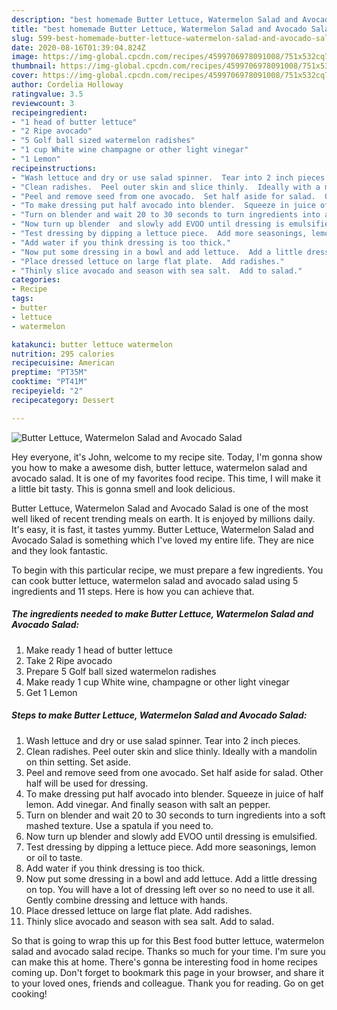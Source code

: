 ```yaml
---
description: "best homemade Butter Lettuce, Watermelon Salad and Avocado Salad recipe | how to make good Butter Lettuce, Watermelon Salad and Avocado Salad"
title: "best homemade Butter Lettuce, Watermelon Salad and Avocado Salad recipe | how to make good Butter Lettuce, Watermelon Salad and Avocado Salad"
slug: 599-best-homemade-butter-lettuce-watermelon-salad-and-avocado-salad-recipe-how-to-make-good-butter-lettuce-watermelon-salad-and-avocado-salad
date: 2020-08-16T01:39:04.824Z
image: https://img-global.cpcdn.com/recipes/4599706978091008/751x532cq70/butter-lettuce-watermelon-salad-and-avocado-salad-recipe-main-photo.jpg
thumbnail: https://img-global.cpcdn.com/recipes/4599706978091008/751x532cq70/butter-lettuce-watermelon-salad-and-avocado-salad-recipe-main-photo.jpg
cover: https://img-global.cpcdn.com/recipes/4599706978091008/751x532cq70/butter-lettuce-watermelon-salad-and-avocado-salad-recipe-main-photo.jpg
author: Cordelia Holloway
ratingvalue: 3.5
reviewcount: 3
recipeingredient:
- "1 head of butter lettuce"
- "2 Ripe avocado"
- "5 Golf ball sized watermelon radishes"
- "1 cup White wine champagne or other light vinegar"
- "1 Lemon"
recipeinstructions:
- "Wash lettuce and dry or use salad spinner.  Tear into 2 inch pieces."
- "Clean radishes.  Peel outer skin and slice thinly.  Ideally with a mandolin on thin setting.  Set aside."
- "Peel and remove seed from one avocado.  Set half aside for salad.  Other half will be used for dressing."
- "To make dressing put half avocado into blender.  Squeeze in juice of half lemon.  Add vinegar.  And finally season with salt an pepper."
- "Turn on blender and wait 20 to 30 seconds to turn ingredients into a soft mashed texture.  Use a spatula if you need to."
- "Now turn up blender  and slowly add EVOO until dressing is emulsified."
- "Test dressing by dipping a lettuce piece.  Add more seasonings, lemon or oil to taste."
- "Add water if you think dressing is too thick."
- "Now put some dressing in a bowl and add lettuce.  Add a little dressing on top.  You will have a lot of dressing left over so no need to use it all.  Gently combine dressing and lettuce with hands."
- "Place dressed lettuce on large flat plate.  Add radishes."
- "Thinly slice avocado and season with sea salt.  Add to salad."
categories:
- Recipe
tags:
- butter
- lettuce
- watermelon

katakunci: butter lettuce watermelon 
nutrition: 295 calories
recipecuisine: American
preptime: "PT35M"
cooktime: "PT41M"
recipeyield: "2"
recipecategory: Dessert

---
```



![Butter Lettuce, Watermelon Salad and Avocado Salad](https://img-global.cpcdn.com/recipes/4599706978091008/751x532cq70/butter-lettuce-watermelon-salad-and-avocado-salad-recipe-main-photo.jpg)

Hey everyone, it's John, welcome to my recipe site. Today, I'm gonna show you how to make a awesome dish, butter lettuce, watermelon salad and avocado salad. It is one of my favorites food recipe. This time, I will make it a little bit tasty. This is gonna smell and look delicious.

Butter Lettuce, Watermelon Salad and Avocado Salad is one of the most well liked of recent trending meals on earth. It is enjoyed by millions daily. It's easy, it is fast, it tastes yummy. Butter Lettuce, Watermelon Salad and Avocado Salad is something which I've loved my entire life. They are nice and they look fantastic.




To begin with this particular recipe, we must prepare a few ingredients. You can cook butter lettuce, watermelon salad and avocado salad using 5 ingredients and 11 steps. Here is how you can achieve that.

<!--inarticleads1-->

##### The ingredients needed to make Butter Lettuce, Watermelon Salad and Avocado Salad:

1. Make ready 1 head of butter lettuce
1. Take 2 Ripe avocado
1. Prepare 5 Golf ball sized watermelon radishes
1. Make ready 1 cup White wine, champagne or other light vinegar
1. Get 1 Lemon




<!--inarticleads2-->

##### Steps to make Butter Lettuce, Watermelon Salad and Avocado Salad:

1. Wash lettuce and dry or use salad spinner.  Tear into 2 inch pieces.
1. Clean radishes.  Peel outer skin and slice thinly.  Ideally with a mandolin on thin setting.  Set aside.
1. Peel and remove seed from one avocado.  Set half aside for salad.  Other half will be used for dressing.
1. To make dressing put half avocado into blender.  Squeeze in juice of half lemon.  Add vinegar.  And finally season with salt an pepper.
1. Turn on blender and wait 20 to 30 seconds to turn ingredients into a soft mashed texture.  Use a spatula if you need to.
1. Now turn up blender  and slowly add EVOO until dressing is emulsified.
1. Test dressing by dipping a lettuce piece.  Add more seasonings, lemon or oil to taste.
1. Add water if you think dressing is too thick.
1. Now put some dressing in a bowl and add lettuce.  Add a little dressing on top.  You will have a lot of dressing left over so no need to use it all.  Gently combine dressing and lettuce with hands.
1. Place dressed lettuce on large flat plate.  Add radishes.
1. Thinly slice avocado and season with sea salt.  Add to salad.




So that is going to wrap this up for this Best food butter lettuce, watermelon salad and avocado salad recipe. Thanks so much for your time. I'm sure you can make this at home. There's gonna be interesting food in home recipes coming up. Don't forget to bookmark this page in your browser, and share it to your loved ones, friends and colleague. Thank you for reading. Go on get cooking!
